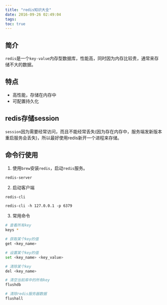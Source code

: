 ```yaml
---
title: "redis知识大全"
date: 2016-09-26 02:49:04
tags:
toc: true
---
```


## 简介

`redis`是一个`key-value`内存型数据库，性能高，同时因为内存比较贵，通常来存储不大的数据。

## 特点

- 高性能，存储在内存中
- 可配置持久化

## redis存储session

`session`因为需要经常访问，而且不能经常丢失(因为存在内存中，服务端发新版本重启服务会丢失)，所以最好使用redis新开一个进程来存储。

## 命令行使用

1. 使用`brew`安装`redis`，启动`redis`服务。

```bash
redis-server
```

2. 启动客户端

```
redis-cli

redis-cli -h 127.0.0.1 -p 6379
```

3. 常用命令

```bash
# 查看所有key
keys * 

# 获取某个key的值
get <key_name>

# 设置某个key的值
set <key_name> <key_value>

# 清除某个key
del <key_name>

# 清空当前库中的所有key
flushdb

# 清除redis服务器数据
flushall
```